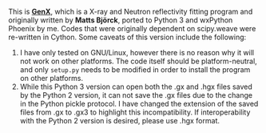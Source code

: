 This is [**GenX**](http://genx.sourceforge.net/), which is a X-ray and Neutron reflectivity fitting program and originally written by **Matts Björck**, ported to Python 3 and wxPython Phoenix by me. Codes that were originally dependent on scipy.weave were re-written in Cython. Some caveats of this version include the following:
1. I have only tested on GNU/Linux, however there is no reason why it will not work on other platforms. The code itself should be platform-neutral, and only `setup.py` needs to be modified in order to install the program on other platforms.
2. While this Python 3 version can open both the .gx and .hgx files saved by the Python 2 version, it can not save the .gx files due to the change in the Python pickle protocol. I have changed the extension of the saved files from .gx to .gx3 to highlight this incompatibility. If interoperability with the Python 2 version is desired, please use .hgx format.  
